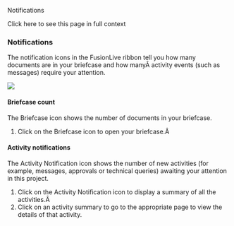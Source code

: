Notifications

Click here to see this page in full context

###  Notifications

The notification icons in the FusionLive ribbon tell you how many documents
are in your briefcase and how manyÂ activity events (such as messages) require
your attention.

![](../images/notifications.png)

####  Briefcase count

The Briefcase icon shows the number of documents in your briefcase.

  1. Click on the Briefcase icon to open your briefcase.Â 

####  Activity notifications

The Activity Notification icon shows the number of new activities (for
example, messages, approvals or technical queries) awaiting your attention in
this project.

  1. Click on the Activity Notification icon to display a summary of all the activities.Â 
  2. Click on an activity summary to go to the appropriate page to view the details of that activity. 

